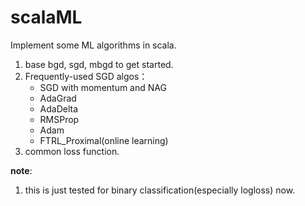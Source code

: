 # scalaML

Implement some ML algorithms in scala. 

1.  base bgd, sgd, mbgd to get started.
2.  Frequently-used SGD algos： 
    -   SGD with momentum and NAG
    -   AdaGrad
    -   AdaDelta
    -   RMSProp
    -   Adam
    -   FTRL_Proximal(online learning)
3.  common loss function.


**note**: 
1.  this is just tested for binary classification(especially logloss) now. 
